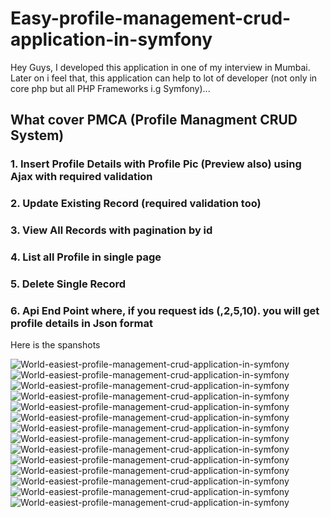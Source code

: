 # Easy-profile-management-crud-application-in-symfony

Hey Guys, I developed this application in one of my interview in Mumbai. Later on i feel that, this application can help to lot of developer (not only in core php but all PHP Frameworks i.g Symfony)...


<h2>What cover PMCA (Profile Managment CRUD System)</h2>

<h3>1. Insert Profile Details with Profile Pic (Preview also) using Ajax with required validation</h3>
<h3>2. Update Existing Record (required validation too)</h3>
<h3>3. View All Records with pagination by id </h3>
<h3>4. List all Profile in single page </h3>
<h3>5. Delete Single Record</h3>
<h3>6. Api End Point where, if you request ids (,2,5,10). you will get profile details in  Json format</h3>

Here is the spanshots 

<img src="https://goo.gl/r6NakO" alt="World-easiest-profile-management-crud-application-in-symfony" /> <br />
<img src="https://goo.gl/GEkyBO" alt="World-easiest-profile-management-crud-application-in-symfony" /> <br />
<img src="https://goo.gl/m7WmSl" alt="World-easiest-profile-management-crud-application-in-symfony" /> <br />
<img src="https://goo.gl/XZAI9O" alt="World-easiest-profile-management-crud-application-in-symfony" /> <br />
<img src="https://goo.gl/m9uSK8" alt="World-easiest-profile-management-crud-application-in-symfony" /> <br />
<img src="https://goo.gl/PTP5GF" alt="World-easiest-profile-management-crud-application-in-symfony" /> <br />
<img src="https://goo.gl/VNEaZG" alt="World-easiest-profile-management-crud-application-in-symfony" /> <br />
<img src="https://goo.gl/Vu11Tt" alt="World-easiest-profile-management-crud-application-in-symfony" /> <br />
<img src="https://goo.gl/sVXk53" alt="World-easiest-profile-management-crud-application-in-symfony" /> <br />
<img src="https://goo.gl/u7bTDZ" alt="World-easiest-profile-management-crud-application-in-symfony" /> <br />
<img src="https://goo.gl/PVSXCL" alt="World-easiest-profile-management-crud-application-in-symfony" /> <br />
<img src="https://goo.gl/LLiXwH" alt="World-easiest-profile-management-crud-application-in-symfony" /> <br />
<img src="https://goo.gl/KErzRE" alt="World-easiest-profile-management-crud-application-in-symfony" /> <br />
<img src="https://goo.gl/uuYOhp" alt="World-easiest-profile-management-crud-application-in-symfony" /> <br />

